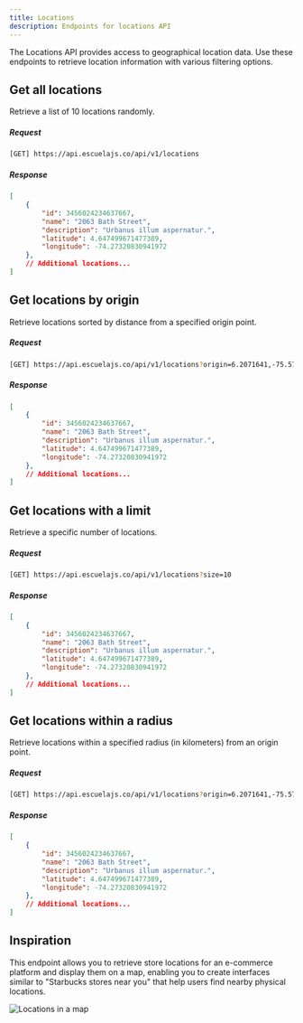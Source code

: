 ```yaml
---
title: Locations
description: Endpoints for locations API
---
```


The Locations API provides access to geographical location data. Use these endpoints to retrieve location information with various filtering options.

## Get all locations

Retrieve a list of 10 locations randomly.

##### Request

```sh
[GET] https://api.escuelajs.co/api/v1/locations
```

##### Response

```json
[
    {
        "id": 3456024234637667,
        "name": "2063 Bath Street",
        "description": "Urbanus illum aspernatur.",
        "latitude": 4.647499671477389,
        "longitude": -74.27320830941972
    },
    // Additional locations...
]
```

## Get locations by origin

Retrieve locations sorted by distance from a specified origin point.

##### Request

```sh
[GET] https://api.escuelajs.co/api/v1/locations?origin=6.2071641,-75.5720321
```

##### Response

```json
[
    {
        "id": 3456024234637667,
        "name": "2063 Bath Street",
        "description": "Urbanus illum aspernatur.",
        "latitude": 4.647499671477389,
        "longitude": -74.27320830941972
    },
    // Additional locations...
]
```

## Get locations with a limit

Retrieve a specific number of locations.

##### Request

```sh
[GET] https://api.escuelajs.co/api/v1/locations?size=10
```

##### Response

```json
[
    {
        "id": 3456024234637667,
        "name": "2063 Bath Street",
        "description": "Urbanus illum aspernatur.",
        "latitude": 4.647499671477389,
        "longitude": -74.27320830941972
    },
    // Additional locations...
]
```

## Get locations within a radius

Retrieve locations within a specified radius (in kilometers) from an origin point.

##### Request

```sh
[GET] https://api.escuelajs.co/api/v1/locations?origin=6.2071641,-75.5720321&radius=10
```

##### Response

```json
[
    {
        "id": 3456024234637667,
        "name": "2063 Bath Street",
        "description": "Urbanus illum aspernatur.",
        "latitude": 4.647499671477389,
        "longitude": -74.27320830941972
    },
    // Additional locations...
]
```

## Inspiration

This endpoint allows you to retrieve store locations for an e-commerce platform and display them on a map, enabling you to create interfaces similar to "Starbucks stores near you" that help users find nearby physical locations.

![Locations in a map](https://i.imgur.com/MDLFQpb.png)